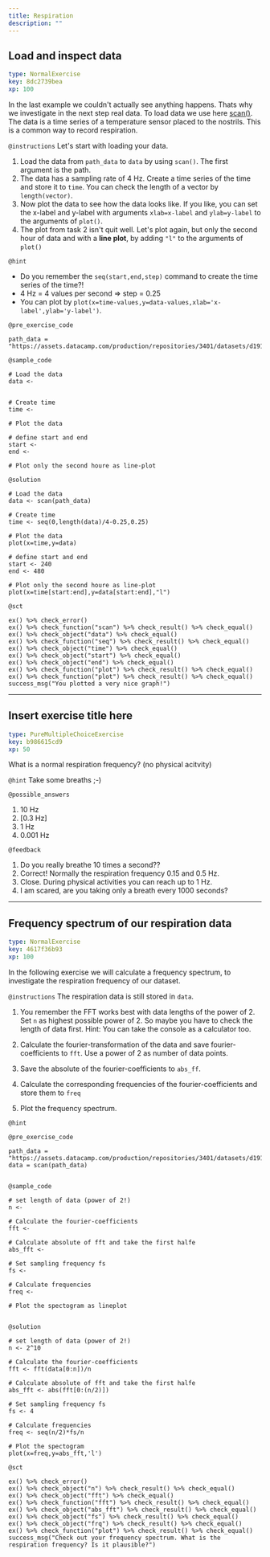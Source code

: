 ```yaml
---
title: Respiration
description: ""
---
```


## Load and inspect data

```yaml
type: NormalExercise
key: 8dc2739bea
xp: 100
```

In the last example we couldn't actually see anything happens. Thats why we investigate in the next step real data. To load data we use here [scan()](https://www.rdocumentation.org/packages/base/versions/3.5.3/topics/scan). The data is a time series of a temperature sensor placed to the nostrils. This is a common way to record respiration.



`@instructions`
Let's start with loading your data. 
1. Load the data from ```path_data``` to ```data``` by using ```scan()```. The first argument is the path. 
2. The data has a sampling rate of 4 Hz. Create a time series of the time and store it to ```time```. You can check the length of a vector by ```length(vector)```.   
3. Now plot the data to see how the data looks like. If you like, you can set the x-label and y-label with arguments ```xlab=x-label``` and ```ylab=y-label``` to the arguments of ```plot()```.
4. The plot from task 2 isn't quit well. Let's plot again, but only the second hour of data and with a **line plot**, by adding ```"l"``` to the arguments of ```plot()```

`@hint`
- Do you remember the ```seq(start,end,step)``` command to create the time series of the time?! 
- 4 Hz = 4 values per second => step = 0.25
- You can plot by ```plot(x=time-values,y=data-values,xlab='x-label',ylab='y-label')```.

`@pre_exercise_code`
```{r}
path_data = "https://assets.datacamp.com/production/repositories/3401/datasets/d191ac1f6ae2fda3392c4d41b892ba8bd2822bf3/atmung.dat"
```

`@sample_code`
```{r}
# Load the data
data <- 


# Create time
time <- 

# Plot the data

# define start and end
start <- 
end <- 

# Plot only the second houre as line-plot
```

`@solution`
```{r}
# Load the data
data <- scan(path_data)

# Create time
time <- seq(0,length(data)/4-0.25,0.25)

# Plot the data
plot(x=time,y=data)

# define start and end
start <- 240
end <- 480

# Plot only the second houre as line-plot
plot(x=time[start:end],y=data[start:end],"l")
```

`@sct`
```{r}
ex() %>% check_error()
ex() %>% check_function("scan") %>% check_result() %>% check_equal()
ex() %>% check_object("data") %>% check_equal()
ex() %>% check_function("seq") %>% check_result() %>% check_equal()
ex() %>% check_object("time") %>% check_equal()
ex() %>% check_object("start") %>% check_equal()
ex() %>% check_object("end") %>% check_equal()
ex() %>% check_function("plot") %>% check_result() %>% check_equal()
ex() %>% check_function("plot") %>% check_result() %>% check_equal()
success_msg("You plotted a very nice graph!")
```

---

## Insert exercise title here

```yaml
type: PureMultipleChoiceExercise
key: b986615cd9
xp: 50
```

What is a normal respiration frequency? (no physical acitvity)

`@hint`
Take some breaths ;-)

`@possible_answers`
1. 10 Hz
2. [0.3 Hz]
3. 1 Hz 
4. 0.001 Hz

`@feedback`
1. Do you really breathe 10 times a second?? 
2. Correct! Normally the respiration frequency 0.15 and 0.5 Hz.
3. Close. During physical activities you can reach up to 1 Hz.
4. I am scared, are you taking only a breath every 1000 seconds?

---

## Frequency spectrum of our respiration data

```yaml
type: NormalExercise
key: 4617f36b93
xp: 100
```

In the following exercise we will calculate a frequency spectrum, to investigate the respiration frequency of our dataset.

`@instructions`
The respiration data is still stored in ```data```.
1. You remember the FFT works best with data lengths of the power of 2. Set ```n``` as highest possible power of 2. So maybe you have to check the length of data first. Hint: You can take the console as a calculator too.

2. Calculate the fourier-transformation of the data and save fourier-coefficients to ```fft```. Use a power of 2 as number of data points. 

3. Save the absolute of the fourier-coefficients to ```abs_ff```.

4. Calculate the corresponding frequencies of the fourier-coefficients and store them to ```freq```

5. Plot the frequency spectrum.

`@hint`


`@pre_exercise_code`
```{r}
path_data = "https://assets.datacamp.com/production/repositories/3401/datasets/d191ac1f6ae2fda3392c4d41b892ba8bd2822bf3/atmung.dat"
data = scan(path_data)


```

`@sample_code`
```{r}
# set length of data (power of 2!)
n <- 

# Calculate the fourier-coefficients
fft <-  

# Calculate absolute of fft and take the first halfe
abs_fft <- 

# Set sampling frequency fs
fs <- 

# Calculate frequencies
freq <- 

# Plot the spectogram as lineplot


```

`@solution`
```{r}
# set length of data (power of 2!)
n <- 2^10

# Calculate the fourier-coefficients
fft <- fft(data[0:n])/n 

# Calculate absolute of fft and take the first halfe
abs_fft <- abs(fft[0:(n/2)])

# Set sampling frequency fs
fs <- 4

# Calculate frequencies
freq <- seq(n/2)*fs/n

# Plot the spectogram
plot(x=freq,y=abs_fft,'l')
```

`@sct`
```{r}
ex() %>% check_error()
ex() %>% check_object("n") %>% check_result() %>% check_equal()
ex() %>% check_object("fft") %>% check_equal()
ex() %>% check_function("fft") %>% check_result() %>% check_equal()
ex() %>% check_object("abs_fft") %>% check_result() %>% check_equal()
ex() %>% check_object("fs") %>% check_result() %>% check_equal()
ex() %>% check_object("frq") %>% check_result() %>% check_equal()
ex() %>% check_function("plot") %>% check_result() %>% check_equal()
success_msg("Check out your frequency spectrum. What is the respiration frequency? Is it plausible?")
```
